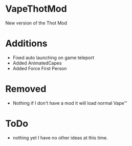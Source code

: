 # VapeThotMod
New version of the Thot Mod


# Additions 
* Fixed auto launching on game teleport
* Added AnimatedCapes
* Added Force First Person

# Removed 
- Nothing if I don't have a mod it will load normal Vape™️

# ToDo
* nothing yet I have no other ideas at this time.